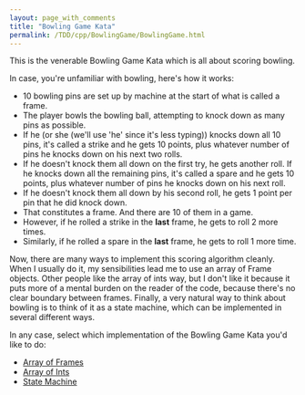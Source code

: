 ```yaml
---
layout: page_with_comments
title: "Bowling Game Kata"
permalink: /TDD/cpp/BowlingGame/BowlingGame.html
---
```


This is the venerable Bowling Game Kata which is all about scoring bowling.

In case, you're unfamiliar with bowling, here's how it works:
- 10 bowling pins are set up by machine at the start of what is called a frame.
- The player bowls the bowling ball, attempting to knock down as many pins as possible.
- If he (or she (we'll use 'he' since it's less typing)) knocks down all 10 pins, it's called a strike and he gets 10 points, plus whatever number of pins he knocks down on his next two rolls.
- If he doesn't knock them all down on the first try, he gets another roll. If he knocks down all the remaining pins, it's called a spare and he gets 10 points, plus whatever number of pins he knocks down on his next roll.
- If he doesn't knock them all down by his second roll, he gets 1 point per pin that he did knock down.
- That constitutes a frame. And there are 10 of them in a game.
- However, if he rolled a strike in the **last** frame, he gets to roll 2 more times.
- Similarly, if he rolled a spare in the **last** frame, he gets to roll 1 more time.


Now, there are many ways to implement this scoring algorithm cleanly. When I usually do it, my sensibilities lead me to use an array of Frame objects.
Other people like the array of ints way, but I don't like it because it puts more of a mental burden on the reader of the code, because there's no clear boundary between frames.
Finally, a very natural way to think about bowling is to think of it as a state machine, which can be implemented in several different ways.


In any case, select which implementation of the Bowling Game Kata you'd like to do:
 - [Array of Frames](ArrayOfFrames/Step1.html)
 - [Array of Ints](ArrayOfInts/Step1.html)
 - [State Machine](StateMachine/Step1.html)
